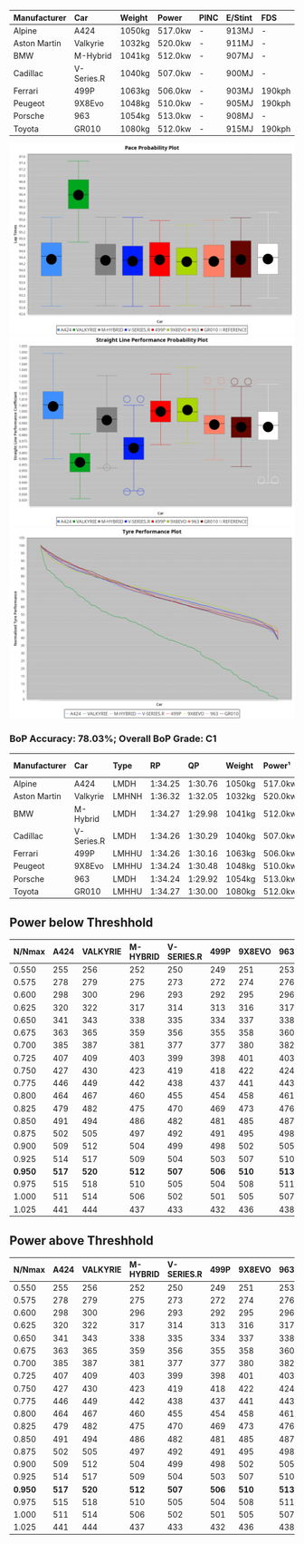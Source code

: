 | Manufacturer | Car        | Weight | Power   | PINC    | E/Stint | FDS     |
|:-|:-|:-|:-|:-|:-|:-|
| Alpine       | A424       | 1050kg | 517.0kw |    -    | 913MJ   |    -    |
| Aston Martin | Valkyrie   | 1032kg | 520.0kw |    -    | 911MJ   |    -    |
| BMW          | M-Hybrid   | 1041kg | 512.0kw |    -    | 907MJ   |    -    |
| Cadillac     | V-Series.R | 1040kg | 507.0kw |    -    | 900MJ   |    -    |
| Ferrari      | 499P       | 1063kg | 506.0kw |    -    | 903MJ   | 190kph  |
| Peugeot      | 9X8Evo     | 1048kg | 510.0kw |    -    | 905MJ   | 190kph  |
| Porsche      | 963        | 1054kg | 513.0kw |    -    | 908MJ   |    -    |
| Toyota       | GR010      | 1080kg | 512.0kw |    -    | 915MJ   | 190kph  |

![PACECHART](./IMG/ACOMETHOD.png)
![STRAIGHTLINEPERFORMANCECHART](./IMG/ACOMETHOD_sp.png)
![TYREPERFORMANCECHART](./IMG/ACOMETHOD_tw.png)

### BoP Accuracy: 78.03%; Overall BoP Grade: C1
| Manufacturer | Car        | Type  | RP      | QP      | Weight | Power¹  | Threshhold | PINC    | Power²   | E/Stint | AVG Vmax  | FDS     | RDLC | L/Stint | BOP-Grade | Model Accuracy | Model Points | Match% | SimDiff |
|:-|:-|:-|:-|:-|:-|:-|:-|:-|:-|:-|:-|:-|:-|:-|:-|:-|:-|:-|:-|
| Alpine       | A424       | LMDH  | 1:34.25 | 1:30.76 | 1050kg | 517.0kw | 210.0kph   |    -    | 517.00kw |  913MJ  | 314.43kph |    -    | 1.01 | 37      | -B1       | 99.49%         | 1360         | 88.54% | +0.12   |
| Aston Martin | Valkyrie   | LMHNH | 1:36.32 | 1:32.05 | 1032kg | 520.0kw | 210.0kph   |    -    | 520.00kw |  911MJ  | 306.91kph |    -    | 1.03 | 37      | +Ω1       | 100.00%        | 312          | 15.45% | #       |
| BMW          | M-Hybrid   | LMDH  | 1:34.27 | 1:29.98 | 1041kg | 512.0kw | 210.0kph   |    -    | 512.00kw |  907MJ  | 312.99kph |    -    | 1.02 | 37      | -B1       | 98.62%         | 2363         | 89.60% | -0.13   |
| Cadillac     | V-Series.R | LMDH  | 1:34.26 | 1:30.29 | 1040kg | 507.0kw | 210.0kph   |    -    | 507.00kw |  900MJ  | 307.30kph |    -    | 1.03 | 37      | -B1       | 98.50%         | 4201         | 89.03% | +0.49   |
| Ferrari      | 499P       | LMHHU | 1:34.26 | 1:30.16 | 1063kg | 506.0kw | 210.0kph   |    -    | 506.00kw |  903MJ  | 311.37kph | 190kph  | 1.02 | 37      | -B1       | 100.00%        | 4441         | 85.89% | -0.15   |
| Peugeot      | 9X8Evo     | LMHHU | 1:34.24 | 1:30.48 | 1048kg | 510.0kw | 210.0kph   |    -    | 510.00kw |  905MJ  | 313.51kph | 190kph  | 1.01 | 37      | -B2       | 100.00%        | 808          | 81.44% | -0.04   |
| Porsche      | 963        | LMDH  | 1:34.24 | 1:29.92 | 1054kg | 513.0kw | 210.0kph   |    -    | 513.00kw |  908MJ  | 310.68kph |    -    | 1.01 | 37      | -B1       | 99.87%         | 12613        | 85.67% | -0.12   |
| Toyota       | GR010      | LMHHU | 1:34.27 | 1:30.00 | 1080kg | 512.0kw | 210.0kph   |    -    | 512.00kw |  915MJ  | 308.34kph | 190kph  | 1.01 | 37      | -B1       | 99.73%         | 2956         | 88.64% | +0.03   |

## Power below Threshhold
| N/Nmax    | A424    | VALKYRIE | M-HYBRID | V-SERIES.R | 499P    | 9X8EVO  | 963     | GR010   |
|:-|:-|:-|:-|:-|:-|:-|:-|:-|
|  0.550    |  255    |  256     |  252     |  250       |  249    |  251    |  253    |  252    |
|  0.575    |  278    |  279     |  275     |  273       |  272    |  274    |  276    |  275    |
|  0.600    |  298    |  300     |  296     |  293       |  292    |  295    |  296    |  296    |
|  0.625    |  320    |  322     |  317     |  314       |  313    |  316    |  317    |  317    |
|  0.650    |  341    |  343     |  338     |  335       |  334    |  337    |  338    |  338    |
|  0.675    |  363    |  365     |  359     |  356       |  355    |  358    |  360    |  359    |
|  0.700    |  385    |  387     |  381     |  377       |  377    |  380    |  382    |  381    |
|  0.725    |  407    |  409     |  403     |  399       |  398    |  401    |  403    |  403    |
|  0.750    |  427    |  430     |  423     |  419       |  418    |  422    |  424    |  423    |
|  0.775    |  446    |  449     |  442     |  438       |  437    |  441    |  443    |  442    |
|  0.800    |  464    |  467     |  460     |  455       |  454    |  458    |  461    |  460    |
|  0.825    |  479    |  482     |  475     |  470       |  469    |  473    |  476    |  475    |
|  0.850    |  491    |  494     |  486     |  482       |  481    |  485    |  487    |  486    |
|  0.875    |  502    |  505     |  497     |  492       |  491    |  495    |  498    |  497    |
|  0.900    |  509    |  512     |  504     |  499       |  498    |  502    |  505    |  504    |
|  0.925    |  514    |  517     |  509     |  504       |  503    |  507    |  510    |  509    |
| **0.950** | **517** | **520**  | **512**  | **507**    | **506** | **510** | **513** | **512** |
|  0.975    |  515    |  518     |  510     |  505       |  504    |  508    |  511    |  510    |
|  1.000    |  511    |  514     |  506     |  502       |  501    |  505    |  507    |  506    |
|  1.025    |  441    |  444     |  437     |  433       |  432    |  436    |  438    |  437    |

## Power above Threshhold
| N/Nmax    | A424    | VALKYRIE | M-HYBRID | V-SERIES.R | 499P    | 9X8EVO  | 963     | GR010   |
|:-|:-|:-|:-|:-|:-|:-|:-|:-|
|  0.550    |  255    |  256     |  252     |  250       |  249    |  251    |  253    |  252    |
|  0.575    |  278    |  279     |  275     |  273       |  272    |  274    |  276    |  275    |
|  0.600    |  298    |  300     |  296     |  293       |  292    |  295    |  296    |  296    |
|  0.625    |  320    |  322     |  317     |  314       |  313    |  316    |  317    |  317    |
|  0.650    |  341    |  343     |  338     |  335       |  334    |  337    |  338    |  338    |
|  0.675    |  363    |  365     |  359     |  356       |  355    |  358    |  360    |  359    |
|  0.700    |  385    |  387     |  381     |  377       |  377    |  380    |  382    |  381    |
|  0.725    |  407    |  409     |  403     |  399       |  398    |  401    |  403    |  403    |
|  0.750    |  427    |  430     |  423     |  419       |  418    |  422    |  424    |  423    |
|  0.775    |  446    |  449     |  442     |  438       |  437    |  441    |  443    |  442    |
|  0.800    |  464    |  467     |  460     |  455       |  454    |  458    |  461    |  460    |
|  0.825    |  479    |  482     |  475     |  470       |  469    |  473    |  476    |  475    |
|  0.850    |  491    |  494     |  486     |  482       |  481    |  485    |  487    |  486    |
|  0.875    |  502    |  505     |  497     |  492       |  491    |  495    |  498    |  497    |
|  0.900    |  509    |  512     |  504     |  499       |  498    |  502    |  505    |  504    |
|  0.925    |  514    |  517     |  509     |  504       |  503    |  507    |  510    |  509    |
| **0.950** | **517** | **520**  | **512**  | **507**    | **506** | **510** | **513** | **512** |
|  0.975    |  515    |  518     |  510     |  505       |  504    |  508    |  511    |  510    |
|  1.000    |  511    |  514     |  506     |  502       |  501    |  505    |  507    |  506    |
|  1.025    |  441    |  444     |  437     |  433       |  432    |  436    |  438    |  437    |
